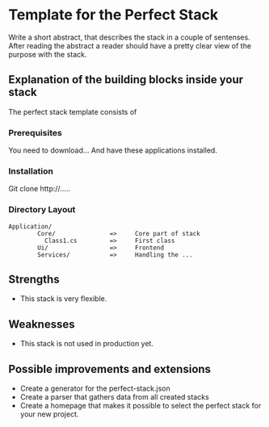 # Template for the Perfect Stack
Write a short abstract, that describes the stack in a couple of sentenses.
After reading the abstract a reader should have a pretty clear view of the purpose with the stack.

## Explanation of the building blocks inside your stack
The perfect stack template consists of 

### Prerequisites
You need to download... And have these applications installed.

### Installation
Git clone http://..... 

### Directory Layout
    Application/
            Core/               =>     Core part of stack
              Class1.cs         =>     First class
            Ui/                 =>     Frontend 
            Services/           =>     Handling the ...


## Strengths
* This stack is very flexible.

## Weaknesses
* This stack is not used in production yet.

## Possible improvements and extensions
* Create a generator for the perfect-stack.json
* Create a parser that gathers data from all created stacks
* Create a homepage that makes it possible to select the perfect stack for your new project.
